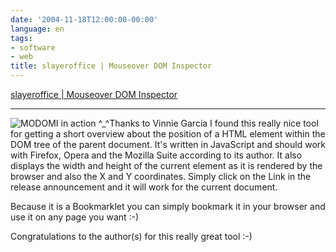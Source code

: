 ```yaml
---
date: '2004-11-18T12:00:00-00:00'
language: en
tags:
- software
- web
title: slayeroffice | Mouseover DOM Inspector
---
```



<a href="http://slayeroffice.com/?c=/content/tools/modi.html">slayeroffice | Mouseover DOM Inspector</a>

-------------------------------

<p><img src="http://www.zerokspot.com/uploads/modomi.jpg" class="left" alt="MODOMI in action ^_^"/>Thanks to Vinnie Garcia I found this really nice tool for getting a short overview about the position of a HTML element within the DOM tree of the parent document. It's written in JavaScript and should work with Firefox, Opera and the Mozilla Suite according to its author. It also displays the width and height of the current element as it is rendered by the browser and also the X and Y coordinates. Simply click on the Link in the release announcement and it will work for the current document. </p>

<p>Because it is a Bookmarklet you can simply bookmark it in your browser and use it on any page you want :-)</p>

<p>Congratulations to the author(s) for this really great tool :-)</p>

